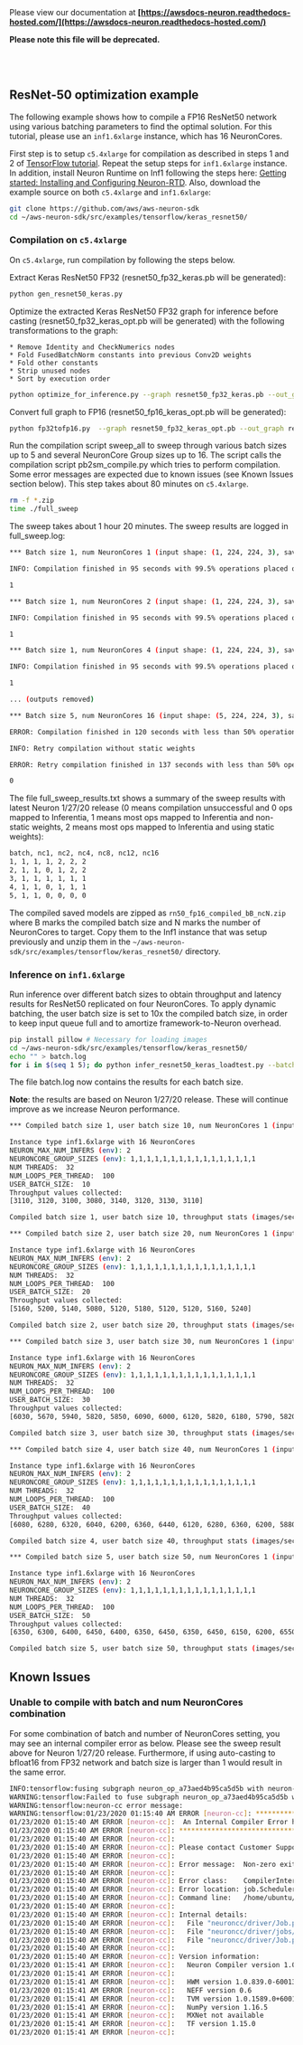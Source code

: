</br>
</br>

Please view our documentation at **[https://awsdocs-neuron.readthedocs-hosted.com/](https://awsdocs-neuron.readthedocs-hosted.com/)** 

**Please note this file will be deprecated.**

</br>
</br>



## ResNet-50 optimization example

The following example shows how to compile a FP16 ResNet50 network using various batching parameters to find the optimal solution. For this tutorial, please use an `inf1.6xlarge` instance, which has 16 NeuronCores.

First step is to setup `c5.4xlarge` for compilation as described in steps 1 and 2 of [TensorFlow tutorial](https://github.com/aws/aws-neuron-sdk/blob/master/docs/tensorflow-neuron/tutorial-compile-infer.md#tutorial-getting-started-with-tensorflow-neuron-resnet-50-tutorial). Repeat the setup steps for `inf1.6xlarge` instance. In addition, install Neuron Runtime on Inf1 following the steps here: [Getting started: Installing and Configuring Neuron-RTD](https://github.com/aws/aws-neuron-sdk/blob/master/docs/neuron-runtime/nrt_start.md). Also, download the example source on both `c5.4xlarge` and `inf1.6xlarge`:

```bash
git clone https://github.com/aws/aws-neuron-sdk
cd ~/aws-neuron-sdk/src/examples/tensorflow/keras_resnet50/
```

### Compilation on `c5.4xlarge`

On `c5.4xlarge`, run compilation by following the steps below.

Extract Keras ResNet50 FP32 (resnet50_fp32_keras.pb will be generated):

```bash
python gen_resnet50_keras.py
```

Optimize the extracted Keras ResNet50 FP32 graph for inference before casting (resnet50_fp32_keras_opt.pb will be generated) with the following transformations to the graph:

    * Remove Identity and CheckNumerics nodes
    * Fold FusedBatchNorm constants into previous Conv2D weights
    * Fold other constants
    * Strip unused nodes
    * Sort by execution order

```bash
python optimize_for_inference.py --graph resnet50_fp32_keras.pb --out_graph resnet50_fp32_keras_opt.pb
```

Convert full graph to FP16 (resnet50_fp16_keras_opt.pb will be generated):

```bash
python fp32tofp16.py  --graph resnet50_fp32_keras_opt.pb --out_graph resnet50_fp16_keras_opt.pb
```

Run the compilation script sweep_all to sweep through various batch sizes up to 5 and several NeuronCore Group sizes up to 16. The script calls the compilation script pb2sm_compile.py which tries to perform compilation. Some error messages are expected due to known issues (see Known Issues section below). This step takes about 80 minutes on `c5.4xlarge`.

```bash
rm -f *.zip
time ./full_sweep
```
The sweep takes about 1 hour 20 minutes. The sweep results are logged in full_sweep.log:

```bash
*** Batch size 1, num NeuronCores 1 (input shape: (1, 224, 224, 3), saved model dir: rn50_fp16_compiled_b1_nc1) ***

INFO: Compilation finished in 95 seconds with 99.5% operations placed on Inferentia

1

*** Batch size 1, num NeuronCores 2 (input shape: (1, 224, 224, 3), saved model dir: rn50_fp16_compiled_b1_nc2) ***

INFO: Compilation finished in 95 seconds with 99.5% operations placed on Inferentia

1

*** Batch size 1, num NeuronCores 4 (input shape: (1, 224, 224, 3), saved model dir: rn50_fp16_compiled_b1_nc4) ***

INFO: Compilation finished in 95 seconds with 99.5% operations placed on Inferentia

1

... (outputs removed)

*** Batch size 5, num NeuronCores 16 (input shape: (5, 224, 224, 3), saved model dir: rn50_fp16_compiled_b5_nc16) ***

ERROR: Compilation finished in 120 seconds with less than 50% operations placed on Inferentia (0.0%)

INFO: Retry compilation without static weights

ERROR: Retry compilation finished in 137 seconds with less than 50% operations placed on Inferentia (0.0%)

0
```

The file full_sweep_results.txt shows a summary of the sweep results with latest Neuron 1/27/20 release (0 means compilation unsuccessful and 0 ops mapped to Inferentia, 1 means most ops mapped to Inferentia and non-static weights, 2 means most ops mapped to Inferentia and using static weights):

```bash
batch, nc1, nc2, nc4, nc8, nc12, nc16
1, 1, 1, 1, 2, 2, 2
2, 1, 1, 0, 1, 2, 2
3, 1, 1, 1, 1, 1, 1
4, 1, 1, 0, 1, 1, 1
5, 1, 1, 0, 0, 0, 0
```


The compiled saved models are zipped as `rn50_fp16_compiled_bB_ncN.zip `where B marks the compiled batch size and N marks the number of NeuronCores to target. Copy them to the Inf1 instance that was setup previously and unzip them in the `~/aws-neuron-sdk/src/examples/tensorflow/keras_resnet50/` directory.

### Inference on `inf1.6xlarge`

Run inference over different batch sizes to obtain throughput and latency results for ResNet50 replicated on four NeuronCores. To apply dynamic batching, the user batch size is set to 10x the compiled batch size, in order to keep input queue full and to amortize framework-to-Neuron overhead.

```bash
pip install pillow # Necessary for loading images
cd ~/aws-neuron-sdk/src/examples/tensorflow/keras_resnet50/
echo "" > batch.log
for i in $(seq 1 5); do python infer_resnet50_keras_loadtest.py --batch_size=$i | tee -a batch.log; done
```

The file batch.log now contains the results for each batch size.

**Note**: the results are based on Neuron 1/27/20 release. These will continue improve as we increase Neuron performance.

```bash
*** Compiled batch size 1, user batch size 10, num NeuronCores 1 (input shape: (10, 224, 224, 3), saved model dir: ./rn50_fp16_compiled_b1_nc1/1) ***

Instance type inf1.6xlarge with 16 NeuronCores
NEURON_MAX_NUM_INFERS (env): 2
NEURONCORE_GROUP_SIZES (env): 1,1,1,1,1,1,1,1,1,1,1,1,1,1,1,1
NUM THREADS:  32
NUM_LOOPS_PER_THREAD:  100
USER_BATCH_SIZE:  10
Throughput values collected:
[3110, 3120, 3100, 3080, 3140, 3120, 3130, 3110]

Compiled batch size 1, user batch size 10, throughput stats (images/sec): max=3140 p99=3139 p50=3115, avg latency 105.3192 sec/user-batch

*** Compiled batch size 2, user batch size 20, num NeuronCores 1 (input shape: (20, 224, 224, 3), saved model dir: ./rn50_fp16_compiled_b2_nc1/1) ***

Instance type inf1.6xlarge with 16 NeuronCores
NEURON_MAX_NUM_INFERS (env): 2
NEURONCORE_GROUP_SIZES (env): 1,1,1,1,1,1,1,1,1,1,1,1,1,1,1,1
NUM THREADS:  32
NUM_LOOPS_PER_THREAD:  100
USER_BATCH_SIZE:  20
Throughput values collected:
[5160, 5200, 5140, 5080, 5120, 5180, 5120, 5120, 5160, 5240]

Compiled batch size 2, user batch size 20, throughput stats (images/sec): max=5240 p99=5236 p50=5150, avg latency 127.9041 sec/user-batch

*** Compiled batch size 3, user batch size 30, num NeuronCores 1 (input shape: (30, 224, 224, 3), saved model dir: ./rn50_fp16_compiled_b3_nc1/1) ***

Instance type inf1.6xlarge with 16 NeuronCores
NEURON_MAX_NUM_INFERS (env): 2
NEURONCORE_GROUP_SIZES (env): 1,1,1,1,1,1,1,1,1,1,1,1,1,1,1,1
NUM THREADS:  32
NUM_LOOPS_PER_THREAD:  100
USER_BATCH_SIZE:  30
Throughput values collected:
[6030, 5670, 5940, 5820, 5850, 6090, 6000, 6120, 5820, 6180, 5790, 5820, 5790, 5760, 5790]

Compiled batch size 3, user batch size 30, throughput stats (images/sec): max=6180 p99=6171 p50=5820, avg latency 164.8427 sec/user-batch

*** Compiled batch size 4, user batch size 40, num NeuronCores 1 (input shape: (40, 224, 224, 3), saved model dir: ./rn50_fp16_compiled_b4_nc1/1) ***

Instance type inf1.6xlarge with 16 NeuronCores
NEURON_MAX_NUM_INFERS (env): 2
NEURONCORE_GROUP_SIZES (env): 1,1,1,1,1,1,1,1,1,1,1,1,1,1,1,1
NUM THREADS:  32
NUM_LOOPS_PER_THREAD:  100
USER_BATCH_SIZE:  40
Throughput values collected:
[6080, 6280, 6320, 6040, 6200, 6360, 6440, 6120, 6280, 6360, 6200, 5880, 6240, 5960, 6160, 6040, 6120, 6240, 6320]

Compiled batch size 4, user batch size 40, throughput stats (images/sec): max=6440 p99=6425 p50=6200, avg latency 209.3087 sec/user-batch

*** Compiled batch size 5, user batch size 50, num NeuronCores 1 (input shape: (50, 224, 224, 3), saved model dir: ./rn50_fp16_compiled_b5_nc1/1) ***

Instance type inf1.6xlarge with 16 NeuronCores
NEURON_MAX_NUM_INFERS (env): 2
NEURONCORE_GROUP_SIZES (env): 1,1,1,1,1,1,1,1,1,1,1,1,1,1,1,1
NUM THREADS:  32
NUM_LOOPS_PER_THREAD:  100
USER_BATCH_SIZE:  50
Throughput values collected:
[6350, 6300, 6400, 6450, 6400, 6350, 6450, 6350, 6450, 6150, 6200, 6550, 6550, 6450, 6550, 6400, 6550, 6400, 6350, 6350, 6500, 6550, 6300]

Compiled batch size 5, user batch size 50, throughput stats (images/sec): max=6550 p99=6550 p50=6400, avg latency 251.6603 sec/user-batch
```

## Known Issues

### Unable to compile with batch and num NeuronCores combination

For some combination of batch and number of NeuronCores setting, you may see an internal compiler error as below. Please see the sweep result above for Neuron 1/27/20 release. Furthermore, if using auto-casting to bfloat16 from FP32 network and batch size is larger than 1 would result in the same error.

```bash
INFO:tensorflow:fusing subgraph neuron_op_a73aed4b95ca5d5b with neuron-cc; log file is at /home/ubuntu/keras_fp16_benchmarking_db/compiler_workdir/neuron_op_a73aed4b95ca5d5b/graph_def.neuron-cc.log
WARNING:tensorflow:Failed to fuse subgraph neuron_op_a73aed4b95ca5d5b with '/home/ubuntu/test_venv/bin/neuron-cc compile /home/ubuntu/keras_fp16_benchmarking_db/compiler_workdir/neuron_op_a73aed4b95ca5d5b/graph_def.pb --framework TENSORFLOW --pipeline compile SaveTemps --output /home/ubuntu/keras_fp16_benchmarking_db/compiler_workdir/neuron_op_a73aed4b95ca5d5b/graph_def.neff --io-config "{\"inputs\": {\"input_10/_0:0\": [[6, 224, 224, 3], \"float16\"]}, \"outputs\": [\"probs/Softmax:0\"]}" --batching_en --rematerialization_en --sb_size 120 --spill_dis --enable-replication True'
WARNING:tensorflow:neuron-cc error message:
WARNING:tensorflow:01/23/2020 01:15:40 AM ERROR [neuron-cc]: ***************************************************************
01/23/2020 01:15:40 AM ERROR [neuron-cc]:  An Internal Compiler Error has occurred
01/23/2020 01:15:40 AM ERROR [neuron-cc]: ***************************************************************
01/23/2020 01:15:40 AM ERROR [neuron-cc]:
01/23/2020 01:15:40 AM ERROR [neuron-cc]: Please contact Customer Support and provide the following details.
01/23/2020 01:15:40 AM ERROR [neuron-cc]:
01/23/2020 01:15:40 AM ERROR [neuron-cc]: Error message:  Non-zero exit status (134) for command: /home/ubuntu/test_venv/lib/python3.6/site-packages/neuroncc/starfish/bin/list_sch --hhir hh-tr-external-move.json --verbose 0 --sb_size 120 --arith_intensity_target 2300 --sb_watermark_low 0.250000 --sb_watermark_high 0.750000 --sb_size_tol 1 --alloc simple1 --alloc_opt --depth_diff 0.100000 --verbose_start_cycle 0 --tt_dist --mm_meet_cnt 1 --load_speed_factor 0.300000 --schir sch_tmp.json --spill_depth_limit 5 --spill_dis --true_dep --mm_order --batching_en --rematerialization_en
01/23/2020 01:15:40 AM ERROR [neuron-cc]:
01/23/2020 01:15:40 AM ERROR [neuron-cc]: Error class:    CompilerInternalError
01/23/2020 01:15:40 AM ERROR [neuron-cc]: Error location: job.Scheduler.3
01/23/2020 01:15:40 AM ERROR [neuron-cc]: Command line:   /home/ubuntu/test_venv/bin/neuron-cc compile /home/ubuntu/keras_fp16_benchmarking_db/compiler_workdir/neuron_op_a73aed4b95ca5d5b/graph_def.pb --framework TENSORFLOW --pipeline compile SaveTemps --output /home/ubuntu/keras_fp16_benchmarking_db/compiler_workdir/neuron_op_a73aed4b95ca5d5b/graph_def.neff --io-config '{"inputs": {"input_10/_0:0": [[6, 224, 224, 3], "float16"]}, "outputs": ["probs/Softmax:0"]}' --batching_en --rematerialization_en --sb_size 120 --spill_dis --enable-replication True
01/23/2020 01:15:40 AM ERROR [neuron-cc]:
01/23/2020 01:15:40 AM ERROR [neuron-cc]: Internal details:
01/23/2020 01:15:40 AM ERROR [neuron-cc]:   File "neuroncc/driver/Job.py", line 207, in neuroncc.driver.Job.runSingleInputFn
01/23/2020 01:15:40 AM ERROR [neuron-cc]:   File "neuroncc/driver/jobs/Scheduler.py", line 58, in neuroncc.driver.jobs.Scheduler.Scheduler.runSingleInput
01/23/2020 01:15:40 AM ERROR [neuron-cc]:   File "neuroncc/driver/Job.py", line 145, in neuroncc.driver.Job.Job.shellCommand
01/23/2020 01:15:40 AM ERROR [neuron-cc]:
01/23/2020 01:15:40 AM ERROR [neuron-cc]: Version information:
01/23/2020 01:15:41 AM ERROR [neuron-cc]:   Neuron Compiler version 1.0.6632.0+6001610955
01/23/2020 01:15:41 AM ERROR [neuron-cc]:   
01/23/2020 01:15:41 AM ERROR [neuron-cc]:   HWM version 1.0.839.0-6001300654
01/23/2020 01:15:41 AM ERROR [neuron-cc]:   NEFF version 0.6
01/23/2020 01:15:41 AM ERROR [neuron-cc]:   TVM version 1.0.1589.0+6001610955
01/23/2020 01:15:41 AM ERROR [neuron-cc]:   NumPy version 1.16.5
01/23/2020 01:15:41 AM ERROR [neuron-cc]:   MXNet not available
01/23/2020 01:15:41 AM ERROR [neuron-cc]:   TF version 1.15.0
01/23/2020 01:15:41 AM ERROR [neuron-cc]:
```
